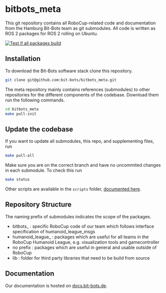 # bitbots_meta
This git repository contains all RoboCup-related code and documentation from the Hamburg Bit-Bots team as git submodules.
All code is written as ROS 2 packages for ROS 2 rolling on Ubuntu.

[![Test if all packages build](https://github.com/bit-bots/bitbots_meta/actions/workflows/build.yml/badge.svg)](https://github.com/bit-bots/bitbots_meta/actions/workflows/build.yml)

## Installation

To download the Bit-Bots software stack clone this repository.

```bash
git clone git@github.com:bit-bots/bitbots_meta.git
```

The meta repository mainly contains references (submodules) to other repositories for the different components of the codebase.
Download them run the following commands.

```bash
cd bitbots_meta
make pull-init
```

## Update the codebase

If you want to update all submodules, this repo, and supplementing files, run

``` bash
make pull-all
```

Make sure you are on the correct branch and have no uncommited changes in each submodule.
To check this run

```bash
make status
```

Other scripts are available in the `scripts` folder, [documented here](scripts/README.md).

## Repository Structure

The naming prefix of submodules indicates the scope of the packages.

 * bitbots_ : specific RoboCup code of our team which follows interface specification of humanoid_league_msgs
 * humanoid_league_ : packages which are useful for all teams in the RoboCup Humanoid League, e.g. visualization tools and gamecontroller
 * no prefix : packages which are useful in general and usable outside of RoboCup
 * lib : folder for third party libraries that need to be build from source

## Documentation

Our documentation is hosted on [docs.bit-bots.de](https://docs.bit-bots.de/).
